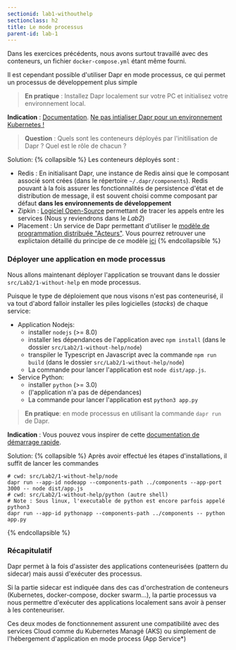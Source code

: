 ```yaml
---
sectionid: lab1-withouthelp
sectionclass: h2
title: Le mode processus
parent-id: lab-1
---
```


Dans les exercices précédents, nous avons surtout travaillé avec des conteneurs, un fichier `docker-compose.yml` étant même fourni.

Il est cependant possible d'utiliser Dapr en mode processus, ce qui permet un processus de développement plus simple

> **En pratique** : Installez Dapr localement sur votre PC et initialisez votre environnement local.

**Indication** : [Documentation](https://docs.dapr.io/getting-started/). <u>Ne pas intialiser Dapr pour un environnement Kubernetes !</u>

> **Question** : Quels sont les conteneurs déployés par l'initilisation de Dapr ? Quel est le rôle de chacun ?

Solution:
{% collapsible %}
Les conteneurs déployés sont :

- Redis : En initialisant Dapr, une instance de Redis ainsi que le composant associé sont crées (dans le répertoire `~/.dapr/components`). Redis pouvant à la fois assurer les fonctionnalités de persistence d'état et de distribution de message, il est souvent choisi comme composant par défaut **dans les environnements de développement**
- Zipkin : [Logiciel Open-Source](https://github.com/openzipkin/zipkin) permettant de tracer les appels entre les services (Nous y reviendrons dans le _Lab2_)
- Placement : Un service de Dapr permettant d'utiliser le [modèle de programmation distribuée "Acteurs"](https://docs.dapr.io/developing-applications/building-blocks/actors/actors-overview/). Vous pourrez retrouver une explictaion détaillé du principe de ce modèle [ici](https://github.com/dotnet/orleans)
  {% endcollapsible %}

### Déployer une application en mode processus

Nous allons maintenant déployer l'application se trouvant dans le dossier `src/Lab2/1-without-help` en mode processus.

Puisque le type de déploiement que nous visons n'est pas conteneurisé, il va tout d'abord falloir installer les piles logicielles (_stacks_) de chaque service:

- Application Nodejs:
  - installer `nodejs` (>= 8.0)
  - installer les dépendances de l'application avec `npm install` (dans le dossier `src/Lab2/1-without-help/node`)
  - transpiler le Typescript en Javascript avec la commande `npm run build` (dans le dossier `src/Lab2/1-without-help/node`)
  - La commande pour lancer l'application est `node dist/app.js`.
- Service Python:
  - installer `python` (>= 3.0)
  - (l'application n'a pas de dépendances)
  - La commande pour lancer l'application est `python3 app.py`

> **En pratique**: en mode processus en utilisant la commande `dapr run` de Dapr.

**Indication** : Vous pouvez vous inspirer de cette [documentation de démarrage rapide](https://docs.dapr.io/getting-started/quickstarts/pubsub-quickstart/).

Solution:
{% collapsible %}
Après avoir effectué les étapes d'installations, il suffit de lancer les commandes

```shell
# cwd: src/Lab2/1-without-help/node
dapr run --app-id nodeapp --components-path ../components --app-port 3000 -- node dist/app.js
# cwd: src/Lab2/1-without-help/python (autre shell)
# Note : Sous linux, l'executable de python est encore parfois appelé python3
dapr run --app-id pythonapp --components-path ../components -- python app.py
```

{% endcollapsible %}

### Récapitulatif

Dapr permet à la fois d'assister des applications conteneurisées (pattern du sidecar) mais aussi d'exécuter des processus.

Si la partie sidecar est indiquée dans des cas d'orchestration de conteneurs (Kubernetes, docker-compose, docker swarm...), la partie processus va nous permettre d'exécuter des applications localement sans avoir à penser à les conteneuriser.

Ces deux modes de fonctionnement assurent une compatibilité avec des services Cloud comme du Kubernetes Managé (AKS) ou simplement de l'hébergement d'application en mode process (App Service\*)
